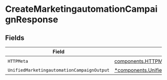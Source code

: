 # CreateMarketingautomationCampaignResponse


## Fields

| Field                                                                                                                       | Type                                                                                                                        | Required                                                                                                                    | Description                                                                                                                 |
| --------------------------------------------------------------------------------------------------------------------------- | --------------------------------------------------------------------------------------------------------------------------- | --------------------------------------------------------------------------------------------------------------------------- | --------------------------------------------------------------------------------------------------------------------------- |
| `HTTPMeta`                                                                                                                  | [components.HTTPMetadata](../../models/components/httpmetadata.md)                                                          | :heavy_check_mark:                                                                                                          | N/A                                                                                                                         |
| `UnifiedMarketingautomationCampaignOutput`                                                                                  | [*components.UnifiedMarketingautomationCampaignOutput](../../models/components/unifiedmarketingautomationcampaignoutput.md) | :heavy_minus_sign:                                                                                                          | N/A                                                                                                                         |